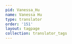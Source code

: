 ```yaml
---
pid: Vanessa_Hu
name: Vanessa Hu
type: translator
order: '151'
layout: tagpage
collection: translator_tags
---
```


